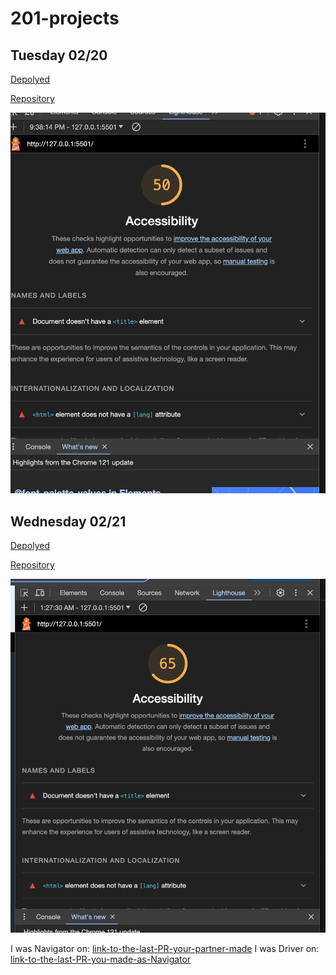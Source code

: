 # 201-projects

## Tuesday 02/20

[Depolyed](https://wajihakh.github.io/201-projects/)

[Repository](https://github.com/WajihaKh/201-projects)

![lab-2-accessiblity](./Images/lab-2-accessibility.png)

## Wednesday 02/21

[Depolyed](https://wajihakh.github.io/201-projects/)

[Repository](https://github.com/WajihaKh/201-projects)

![lab-3-accessibility](./Images/lab-3-accessibility.png)

I was Navigator on: [link-to-the-last-PR-your-partner-made](https://github.com/WajihaKh/201-projects)
I was Driver on: [link-to-the-last-PR-you-made-as-Navigator](https://github.com/vivianandi/about-me-webpage.git)